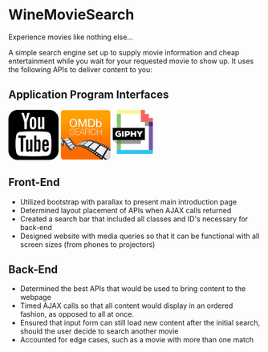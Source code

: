 # WineMovieSearch

Experience movies like nothing else...

A simple search engine set up to supply movie information and cheap entertainment while you wait for your requested movie to show up. It uses the following APIs to deliver content to you:

<h2>Application Program Interfaces</h2>

<img src="assets/images/youtube.svg" height="100px"/> <img src="assets/images/omdb.png" height="100px"/> <img src="assets/images/api_giphy_logo.png" height="100px"/>

<h2>Front-End</h2>

<ul>
  <li>Utilized bootstrap with parallax to present main introduction page</li>
  <li>Determined layout placement of APIs when AJAX calls returned</li>
  <li>Created a search bar that included all classes and ID's necessary for back-end</li>
  <li>Designed website with media queries so that it can be functional with all screen sizes (from phones to projectors)</li>
</ul>

<h2>Back-End</h2>

<ul>
  <li>Determined the best APIs that would be used to bring content to the webpage</li>
  <li>Timed AJAX calls so that all content would display in an ordered fashion, as opposed to all at once.</li>
  <li>Ensured that input form can still load new content after the initial search, should the user decide to search another movie</li>
  <li>Accounted for edge cases, such as a movie with more than one match</li>
</ul>

